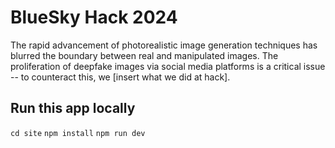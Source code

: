 # BlueSky Hack 2024

The rapid advancement of photorealistic image generation techniques has blurred the boundary between real and manipulated images. The proliferation of deepfake images via social media platforms is a critical issue -- to counteract this, we [insert what we did at hack].


## Run this app locally
`cd site`
`npm install`
`npm run dev`